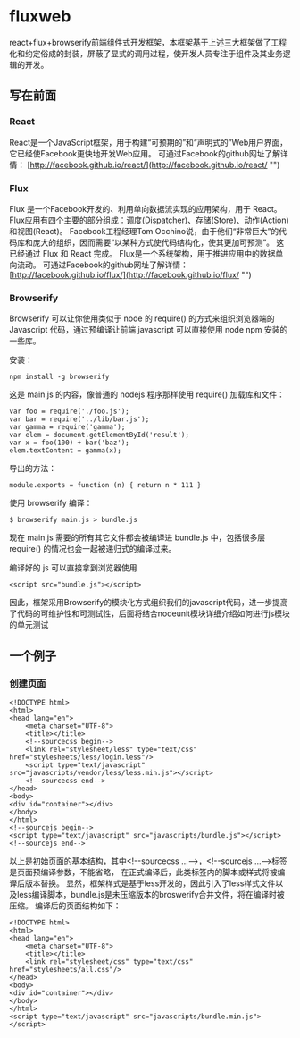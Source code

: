 # fluxweb
react+flux+browserify前端组件式开发框架，本框架基于上述三大框架做了工程化和约定俗成的封装，屏蔽了显式的调用过程，使开发人员专注于组件及其业务逻辑的开发。
## 写在前面
### React
React是一个JavaScript框架，用于构建“可预期的”和“声明式的”Web用户界面，它已经使Facebook更快地开发Web应用。
可通过Facebook的github网址了解详情：
[http://facebook.github.io/react/](http://facebook.github.io/react/ "")
### Flux
Flux 是一个Facebook开发的、利用单向数据流实现的应用架构，用于 React。
Flux应用有四个主要的部分组成：调度(Dispatcher)、存储(Store)、动作(Action)和视图(React)。
Facebook工程经理Tom Occhino说，由于他们“非常巨大”的代码库和庞大的组织，因而需要“以某种方式使代码结构化，使其更加可预测”。
这已经通过 Flux 和 React 完成。
Flux是一个系统架构，用于推进应用中的数据单向流动。
可通过Facebook的github网址了解详情：
[http://facebook.github.io/flux/](http://facebook.github.io/flux/ "")
### Browserify
Browserify 可以让你使用类似于 node 的 require() 的方式来组织浏览器端的 Javascript 代码，通过预编译让前端 javascript 可以直接使用 node npm 安装的一些库。

安装：
```
npm install -g browserify
```
这是 main.js 的内容，像普通的 nodejs 程序那样使用 require() 加载库和文件：
```
var foo = require('./foo.js');
var bar = require('../lib/bar.js');
var gamma = require('gamma');
var elem = document.getElementById('result');
var x = foo(100) + bar('baz');
elem.textContent = gamma(x);
```
导出的方法：
```
module.exports = function (n) { return n * 111 }
```
使用 browserify 编译：
```
$ browserify main.js > bundle.js
```
现在 main.js 需要的所有其它文件都会被编译进 bundle.js 中，包括很多层 require() 的情况也会一起被递归式的编译过来。

编译好的 js 可以直接拿到浏览器使用
```
<script src="bundle.js"></script>
```
因此，框架采用Browserify的模块化方式组织我们的javascript代码，进一步提高了代码的可维护性和可测试性，后面将结合nodeunit模块详细介绍如何进行js模块的单元测试
## 一个例子
### 创建页面
```
<!DOCTYPE html>
<html>
<head lang="en">
    <meta charset="UTF-8">
    <title></title>
    <!--sourcecss begin-->
    <link rel="stylesheet/less" type="text/css" href="stylesheets/less/login.less"/>
    <script type="text/javascript" src="javascripts/vendor/less/less.min.js"></script>
    <!--sourcecss end-->
</head>
<body>
<div id="container"></div>
</body>
</html>
<!--sourcejs begin-->
<script type="text/javascript" src="javascripts/bundle.js"></script>
<!--sourcejs end-->
```
以上是初始页面的基本结构，其中&lt;!--sourcecss ...--&gt;，&lt;!--sourcejs ...--&gt;标签是页面预编译参数，不能省略，
在正式编译后，此类标签内的脚本或样式将被编译后版本替换。
显然，框架样式是基于less开发的，因此引入了less样式文件以及less编译脚本，bundle.js是未压缩版本的broswerify合并文件，将在编译时被压缩。
编译后的页面结构如下：
```
<!DOCTYPE html>
<html>
<head lang="en">
    <meta charset="UTF-8">
    <title></title>
    <link rel="stylesheet/css" type="text/css" href="stylesheets/all.css"/>
</head>
<body>
<div id="container"></div>
</body>
</html>
<script type="text/javascript" src="javascripts/bundle.min.js"></script>
```
